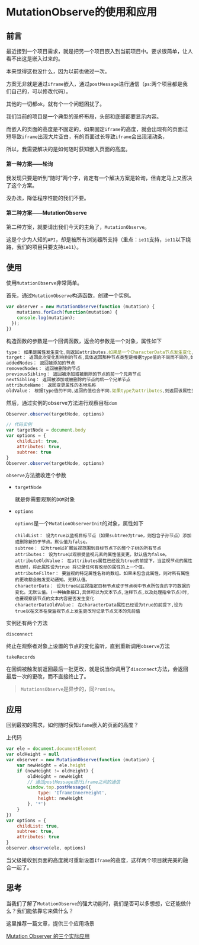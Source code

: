 # MutationObserve的使用和应用

## 前言

最近接到一个项目需求，就是把另一个项目嵌入到当前项目中。要求很简单，让人看不出这是嵌入过来的。

本来觉得这也没什么，因为以前也做过一次。

方案无非就是通过`iframe`嵌入，通过`postMessage`进行通信（`ps`:两个项目都是我们自己的，可以修改代码）。

其他的一切都`ok`，就有个一个问题困扰了。

我们当前的项目是一个典型的圣杯布局，头部和底部都要显示内容。

而嵌入的页面的高度是不固定的，如果固定`iframe`的高度，就会出现有的页面过短导致`iframe`出现大片空白，有的页面过长导致`iframe`会出现滚动条，

所以，我需要解决的是如何随时获知嵌入页面的高度。

#### 第一种方案——轮询

我发现只要是听到“随时”两个字，肯定有一个解决方案是轮询，但肯定马上又否决了这个方案。

没办法，降低程序性能的我们不要。

#### 第二种方案——MutationObserve

第二种方案，就要请出我们今天的主角了，`MutationObserve`。

这是个少为人知的`API`，却是被所有浏览器所支持（重点：`ie11`支持，`ie11`以下绕路，我们的项目只要支持`ie11`）。

## 使用

使用`MutationObserve`非常简单。

首先，通过`MutationObserve`构造函数，创建一个实例。

```javascript
var observer = new MutationObserve(function (mutation) {
    mutations.forEach(function(mutation) {
    console.log(mutation);
  });
})
```

构造函数的参数是一个回调函数，返会的参数是一个对象，属性如下

```javascript
type： 如果是属性发生变化,则返回attributes.如果是一个CharacterData节点发生变化,则返回characterData,如果是目标节点的某个子节点发生了变化,则返回childList.
target： 返回此次变化影响到的节点,具体返回那种节点类型是根据type值的不同而不同的,如果type为attributes,则返回发生变化的属性节点所在的元素节点,如果type值为characterData,则返回发生变化的这个characterData节点.如果type为childList,则返回发生变化的子节点的父节点.
addedNodes： 返回被添加的节点
removedNodes： 返回被删除的节点
previousSibling： 返回被添加或被删除的节点的前一个兄弟节点
nextSibling： 返回被添加或被删除的节点的后一个兄弟节点
attributeName： 返回变更属性的本地名称
oldValue： 根据type值的不同,返回的值也会不同.如果type为attributes,则返回该属性变化之前的属性值.如果type为characterData,则返回该节点变化之前的文本数据.如果type为childList,则返回null
```

然后，通过实例的observe方法进行观察目标`dom`

```javascript
Observer.observe(targetNode, options)

// 代码实例
var targetNode = document.body
var options = {
    childList: true,
    attributes: true,
    subtree: true
}
Observer.observe(targetNode, options)
```

`observe`方法接收连个参数

- `targetNode`

  就是你需要观察的`DOM`对象

- `options`

  `options`是一个`MutationObserverInit`的对象，属性如下

  ```javscript
  childList： 设为true以监视目标节点（如果subtree为true，则包含子孙节点）添加或删除新的子节点。默认值为false。
  subtree： 设为true以扩展监视范围到目标节点下的整个子树的所有节点
  attributes： 设为true以观察受监视元素的属性值变更。默认值为false。
  attributeOldValue： 在attributes属性已经设为true的前提下，当监视节点的属性改动时，将此属性设为true 将记录任何有改动的属性的上一个值。
  attributeFilter： 要监视的特定属性名称的数组。如果未包含此属性，则对所有属性的更改都会触发变动通知。无默认值。
  characterData： 设为true以监视指定目标节点或子节点树中节点所包含的字符数据的变化。无默认值。(一种抽象接口,具体可以为文本节点,注释节点,以及处理指令节点)时,也要观察该节点的文本内容是否发生变化
  characterDataOldValue： 在characterData属性已经设为true的前提下,设为true以在文本在受监视节点上发生更改时记录节点文本的先前值
  ```

实例还有两个方法

`disconnect`

终止在观察者对象上设置的节点的变化监听，直到重新调用`observe`方法

`takeRecords`

在回调被触发前返回最后一批更改，就是说当你调用了`disconnect`方法，会返回最后一次的更改，而不直接终止了。

> `MutationsObserve`是异步的，同`Promise`。

## 应用

回到最初的需求，如何随时获知`ifame`嵌入的页面的高度？

上代码

```javascript
var ele = document.documentElement
var oldHeight = null
var observer = new MutationObserve(function (mutation) {
	var newHeight = ele.height
	if (newHeight != oldHeight) {
		oldHeight = newHeight
		// 通过postMessage进行iframe之间的通信
		window.top.postMessage({
			type: 'IframeInnerHeight',
			height: newHeight
		}, '*')
	}
})
var options = {
	childList: true,
	subtree: true,
	attributes: true
}
observer.observe(ele, options)
```

当父级接收到页面的高度就可重新设置`Iframe`的高度，这样两个项目就完美的融合一起了。

## 思考

当我们了解了`MutationObserve`的强大功能时，我们是否可以多想想，它还能做什么？我们能依靠它来做什么？

这里推荐一篇文章，提供三个应用场景

[Mutation Observer 的三个实际应用](https://zcfy.cc/article/three-real-world-uses-for-mutation-observer)